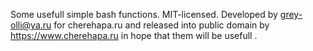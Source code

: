 Some usefull simple bash functions. MIT-licensed. 
Developed by grey-olli@ya.ru for cherehapa.ru and released into public domain by https://www.cherehapa.ru in hope that them will be usefull .
